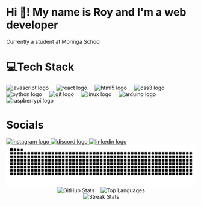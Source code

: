 # Hi 👋! My name is Roy and I'm a web developer

Currently a student at Moringa School

# 💻Tech Stack
<div align="left">
  <img src="https://cdn.jsdelivr.net/gh/devicons/devicon/icons/javascript/javascript-original.svg" height="30" alt="javascript logo"  />
  <img width="12" />
  <img src="https://cdn.jsdelivr.net/gh/devicons/devicon/icons/react/react-original.svg" height="30" alt="react logo"  />
  <img width="12" />
  <img src="https://cdn.jsdelivr.net/gh/devicons/devicon/icons/html5/html5-original.svg" height="30" alt="html5 logo"  />
  <img width="12" />
  <img src="https://cdn.jsdelivr.net/gh/devicons/devicon/icons/css3/css3-original.svg" height="30" alt="css3 logo"  />
  <img width="12" />
  <img src="https://cdn.jsdelivr.net/gh/devicons/devicon/icons/python/python-original.svg" height="30" alt="python logo"  />
  <img width="12" />
  <img src="https://cdn.jsdelivr.net/gh/devicons/devicon/icons/git/git-original.svg" height="30" alt="git logo"  />
  <img width="12" />
  <img src="https://cdn.jsdelivr.net/gh/devicons/devicon/icons/linux/linux-original.svg" height="30" alt="linux logo"  />
  <img width="12" />
  <img src="https://cdn.jsdelivr.net/gh/devicons/devicon/icons/arduino/arduino-original.svg" height="30" alt="arduino logo"  />
  <img width="12" />
  <img src="https://cdn.jsdelivr.net/gh/devicons/devicon/icons/raspberrypi/raspberrypi-original.svg" height="30" alt="raspberrypi logo"  />
</div>

# Socials 

<div align="left">
  <a href="https://instagram.com/roy.mbui" target="_blank">
    <img src="https://img.shields.io/static/v1?message=Instagram&logo=instagram&label=&color=E4405F&logoColor=white&labelColor=&style=for-the-badge" height="35" alt="instagram logo"  />
  </a>
  <a href="https://discord.com/slyce_." target="_blank">
    <img src="https://img.shields.io/static/v1?message=Discord&logo=discord&label=&color=7289DA&logoColor=white&labelColor=&style=for-the-badge" height="35" alt="discord logo"  />
  </a>
  <a href="https://www.linkedin.com/in/roy-mbui" target="_blank">
    <img src="https://img.shields.io/static/v1?message=LinkedIn&logo=linkedin&label=&color=0077B5&logoColor=white&labelColor=&style=for-the-badge" height="35" alt="linkedin logo"  />
  </a>
</div>

<picture>
    <source media="(prefers-color-scheme: dark)" srcset="https://github.com/mbxisbankai/mbxisbankai/blob/output/github-snake-dark.svg"/>
    <source media="(prefers-color-scheme: light)" srcset="https://github.com/mbxisbankai/mbxisbankai/blob/output/github-snake.svg"/>
    <img alt="github-snake" src="https://github.com/mbxisbankai/mbxisbankai/blob/output/github-snake.svg">
</picture>

<div style="display: flex; justify-content: center; gap: 1rem; flex-wrap: wrap;">
  <img src="https://github-readme-stats.vercel.app/api?username=mbxisbankai&theme=gotham&hide_border=true&include_all_commits=false&count_private=false" alt="GitHub Stats" />
   <img src="https://github-readme-stats.vercel.app/api/top-langs/?username=mbxisbankai&theme=gotham&hide_border=true&include_all_commits=false&count_private=false" alt="Top Languages" />
</div>

<div align="center">
   <img src="https://nirzak-streak-stats.vercel.app/?user=mbxisbankai&theme=gotham&hide_border=true" alt="Streak Stats" />
</div>

